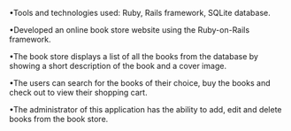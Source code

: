 •Tools and technologies used:
Ruby, Rails framework, SQLite database.

•Developed an online book store website using the Ruby-on-Rails framework.

•The book store displays a list of all the books from the database by showing a short description of the book and a cover image.

•The users can search for the books of their choice, buy the books and check out to view their shopping cart.

•The administrator of this application has the ability to add, edit and delete books from the book store.
